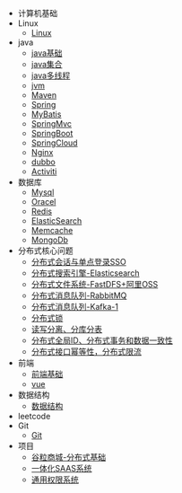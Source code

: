 * 计算机基础
* Linux
    * [Linux](./docs/Linux.md)
* java
  * [java基础](./docs/java基础.md)
  * [java集合](./docs/java集合.md)
  * [java多线程](./docs)
  * [jvm](./docs)
  * [Maven](./docs/Maven.md)
  * [Spring](./docs/Spring.md)
  * [MyBatis](./docs/MyBatis.md)
  * [SpringMvc](./docs/SpringMvc.md)
  * [SpringBoot](./docs/SpringBoot.md)
  * [SpringCloud](.docs)
  * [Nginx](./docs/Nginx.md)
  * [dubbo](./docs)
  * [Activiti](./docs/Activiti.md)
* 数据库
  * [Mysql](./docs)
  * [Oracel](./docs)
  * [Redis](./docs/Redis.md)
  * [ElasticSearch](./docs)
  * [Memcache](./docs)
  * [MongoDb](./docs)
* 分布式核心问题 
    * [分布式会话与单点登录SSO](./docs/session&sso.md)
    * [分布式搜索引擎-Elasticsearch](./docs/Elasticsearch.md)
    * [分布式文件系统-FastDFS+阿里OSS](./docs)
    * [分布式消息队列-RabbitMQ](./docs)
    * [ 分布式消息队列-Kafka-1](./docs)
    * [分布式锁](./docs)
    * [读写分离、分库分表](./docs)
    * [分布式全局ID、分布式事务和数据一致性](./docs)
    * [分布式接口幂等性，分布式限流](./docs)
* 前端
  * [前端基础](./docs/front.md)
  * [vue](./docs/Vue.md)
* 数据结构 
    * [数据结构](./docs/DataStructure.md)
* leetcode
* Git
  * [Git](./docs/Git.md)
* 项目
  * [谷粒商城-分布式基础](./docs/gulimall_base.md)
  * [一体化SAAS系统](./docs/saas.md)
  * [通用权限系统](./docs/auth.md)



